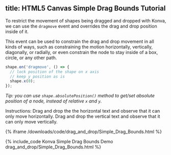 ## title: HTML5 Canvas Simple Drag Bounds Tutorial

To restrict the movement of shapes being dragged and dropped with Konva,
we can use the `dragmove` event and overrides the drag and drop position inside of it.

This event can be used to constrain the drag and drop movement in all kinds of ways, such as constraining the motion horizontally, vertically, diagonally, or radially, or even constrain the node
to stay inside of a box, circle, or any other path.

```js
shape.on('dragmove', () => {
  // lock position of the shape on x axis
  // keep y position as is
  shape.x(0);
});
```

_Tip: you can use `shape.absolutePosition()` method to get/set absolute position of a node, instead of relative `x` and `y`._

Instructions: Drag and drop the the horizontal text and observe that it can only
move horizontally. Drag and drop the vertical text and observe that it can only move vertically.

{% iframe /downloads/code/drag_and_drop/Simple_Drag_Bounds.html %}

{% include_code Konva Simple Drag Bounds Demo drag_and_drop/Simple_Drag_Bounds.html %}
